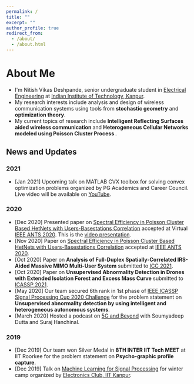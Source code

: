 ```yaml
---
permalink: /
title: ""
excerpt: ""
author_profile: true
redirect_from: 
  - /about/
  - /about.html
---
```

# About Me
* I'm Nitish Vikas Deshpande, senior undergraduate student in [Electrical Engineering](https://www.iitk.ac.in/ee/) at [Indian Institute of Technology, Kanpur](http://iitk.ac.in/).
* My research interests include analysis and design of wireless communication systems using tools from <b>stochastic geometry</b> and <b>optimization theory</b>.
* My current topics of research include <b> Intelligent Reflecting Surfaces aided wireless communication </b> and <b>Heterogeneous Cellular Networks modeled using Poisson Cluster Process </b>.

News and Updates
---
### 2021
- [Jan 2021] Upcoming talk on MATLAB CVX toolbox for solving convex optimization problems organized by PG Academics and Career Council. Live video will be available on [YouTube](https://youtu.be/zUPTQn8x5tE).

### 2020
- [Dec 2020] Presented paper on [Spectral Efficiency in Poisson Cluster Based HetNets with Users-Basestations Correlation](https://drive.google.com/file/d/16UYD-Iy7JOC6-DGs4FmfgTKbGznaHKz6/view?usp=sharing) accepted at Virtual [IEEE ANTS 2020](https://ants2020.ieee-comsoc-ants.org/). This is the [video presentation](https://youtu.be/NCpxoyj0FKc).
- [Nov 2020] Paper on [Spectral Efficiency in Poisson Cluster Based HetNets with Users-Basestations Correlation](https://drive.google.com/file/d/16UYD-Iy7JOC6-DGs4FmfgTKbGznaHKz6/view?usp=sharing) accepted at [IEEE ANTS 2020](https://ants2020.ieee-comsoc-ants.org/).
- [Oct 2020] Paper on <b>Analysis of Full-Duplex Spatially-Correlated IRS-Aided Massive MIMO Multi-User System</b> submitted to [ICC 2021](https://icc2021.ieee-icc.org/).
- [Oct 2020] Paper on <b>Unsupervised Abnormality Detection in Drones with Extended Isolation Forest and Excess Mass Curve</b> submitted to [ICASSP 2021](https://2021.ieeeicassp.org/).
- [May 2020] Our team secured 6th rank in 1st phase of [IEEE ICASSP Signal Processing Cup 2020 Challenge](https://signalprocessingsociety.org/community-involvement/signal-processing-cup) for the problem statement on <b>Unsupervised abnormality detection by using intelligent and heterogeneous autonomous systems</b>.
- [March 2020] Hosted a podcast on [5G and Beyond](https://open.spotify.com/episode/0a8rkLWMJcPtgXcECi5ydZ) with Soumyadeep Dutta and Suraj Hanchinal.

### 2019
- [Dec 2019] Our team won Silver Medal in <b>8TH INTER IIT Tech MEET</b> at IIT Roorkee for the problem statement on <b>Psycho-graphic profile capture</b>.
- [Dec 2019] Talk on [Machine Learning for Signal Processing](https://www.youtube.com/watch?v=fkxj0vvyVkQ&list=PLdHeUylJU9qal-TAtZuMYxvCOXbQ_ltSx) for winter camp organized by [Electronics Club, IIT Kanpur](http://students.iitk.ac.in/eclub/).







